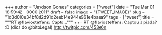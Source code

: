
+++
author = "Jaydson Gomes"
categories = ["tweet"]
date = "Tue Mar 01 18:59:42 +0000 2011"
draft = false
image = "{TWEET_IMAGE}"
slug = "1d3d010e34bf8d2d91d2eeb14e944e961e4baea9"
tags = ["tweet"]
title = """RT @flaviosteffens: Capto..."""
+++
RT @flaviosteffens: Captou a piada? :D (dica do @bitoLegal) http://twitpic.com/453e6n
